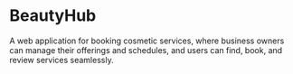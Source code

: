 # BeautyHub

A web application for booking cosmetic services, where business owners can manage their offerings and schedules, and users can find, book, and review services seamlessly.
